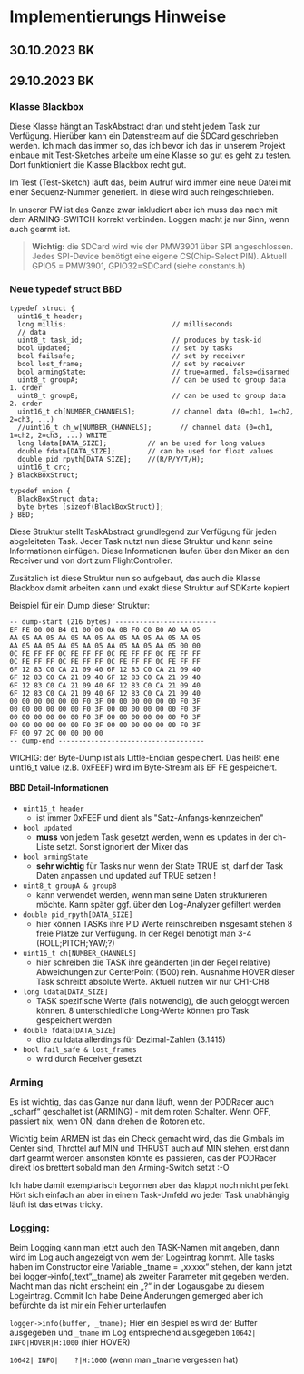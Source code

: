 # Implementierungs Hinweise


## 30.10.2023 BK

## 29.10.2023 BK

### Klasse Blackbox
Diese Klasse hängt an TaskAbstract dran und steht jedem Task zur Verfügung. Hierüber kann ein Datenstream auf die SDCard geschrieben werden. Ich mach das immer so, das ich bevor ich das in unserem Projekt einbaue mit Test-Sketches arbeite um eine Klasse so gut es geht zu testen. Dort funktioniert die Klasse Blackbox recht gut.

Im Test (Test-Sketch) läuft das, beim Aufruf wird immer eine neue Datei mit einer Sequenz-Nummer generiert. In diese wird auch reingeschrieben.

In unserer FW ist das Ganze zwar inkludiert aber ich muss das nach mit dem ARMING-SWITCH korrekt verbinden. Loggen macht ja nur Sinn, wenn auch gearmt ist.

> **Wichtig:** die SDCard wird wie der PMW3901 über SPI angeschlossen. Jedes SPI-Device benötigt eine eigene CS(Chip-Select PIN). Aktuell GPIO5 = PMW3901, GPIO32=SDCard (siehe constants.h)

### Neue typedef struct BBD
```
typedef struct {
  uint16_t header;
  long millis;                          // milliseconds
  // data
  uint8_t task_id;                      // produces by task-id
  bool updated;                         // set by tasks
  bool failsafe;                        // set by receiver
  bool lost_frame;                      // set by receiver
  bool armingState;                     // true=armed, false=disarmed
  uint8_t groupA;                       // can be used to group data 1. order
  uint8_t groupB;                       // can be used to group data 2. order
  uint16_t ch[NUMBER_CHANNELS];         // channel data (0=ch1, 1=ch2, 2=ch3, ...)
  //uint16_t ch_w[NUMBER_CHANNELS];       // channel data (0=ch1, 1=ch2, 2=ch3, ...) WRITE 
  long ldata[DATA_SIZE];          // an be used for long values  
  double fdata[DATA_SIZE];        // can be used for float values
  double pid_rpyth[DATA_SIZE];    //(R/P/Y/T/H);
  uint16_t crc;
} BlackBoxStruct;

typedef union {
  BlackBoxStruct data;
  byte bytes [sizeof(BlackBoxStruct)];
} BBD;

```

Diese Struktur stellt TaskAbstract grundlegend zur Verfügung für jeden abgeleiteten Task. Jeder Task nutzt nun diese Struktur und kann seine Informationen einfügen. Diese Informationen laufen über den Mixer an den Receiver und von dort zum FlightController.

Zusätzlich ist diese Struktur nun so aufgebaut, das auch die Klasse Blackbox damit arbeiten kann und exakt diese Struktur auf SDKarte kopiert

Beispiel für ein Dump dieser Struktur:
```
-- dump-start (216 bytes) -------------------------
EF FE 00 00 B4 01 00 00 0A 0B F0 C0 B0 A0 AA 05 
AA 05 AA 05 AA 05 AA 05 AA 05 AA 05 AA 05 AA 05 
AA 05 AA 05 AA 05 AA 05 AA 05 AA 05 AA 05 00 00 
0C FE FF FF 0C FE FF FF 0C FE FF FF 0C FE FF FF 
0C FE FF FF 0C FE FF FF 0C FE FF FF 0C FE FF FF 
6F 12 83 C0 CA 21 09 40 6F 12 83 C0 CA 21 09 40 
6F 12 83 C0 CA 21 09 40 6F 12 83 C0 CA 21 09 40 
6F 12 83 C0 CA 21 09 40 6F 12 83 C0 CA 21 09 40 
6F 12 83 C0 CA 21 09 40 6F 12 83 C0 CA 21 09 40 
00 00 00 00 00 00 F0 3F 00 00 00 00 00 00 F0 3F 
00 00 00 00 00 00 F0 3F 00 00 00 00 00 00 F0 3F 
00 00 00 00 00 00 F0 3F 00 00 00 00 00 00 F0 3F 
00 00 00 00 00 00 F0 3F 00 00 00 00 00 00 F0 3F 
FF 00 97 2C 00 00 00 00 
-- dump-end ------------------------------------

```
WICHIG: der Byte-Dump ist als Little-Endian gespeichert. Das heißt eine uint16_t value (z.B. 0xFEEF) wird im Byte-Stream als EF FE gespeichert.

#### BBD Detail-Informationen

* `uint16_t header`
	* ist immer 0xFEEF und dient als "Satz-Anfangs-kennzeichen"
* `bool updated`
	* **muss** von jedem Task gesetzt werden, wenn es updates in der ch-Liste setzt. Sonst ignoriert der Mixer das
* `bool armingState`
	* **sehr wichtig** für Tasks nur wenn der State TRUE ist, darf der Task Daten anpassen und updated auf TRUE setzen !
* `uint8_t groupA & groupB`
	* kann verwendet werden, wenn man seine Daten strukturieren möchte. Kann später ggf. über den Log-Analyzer gefiltert werden
* `double pid_rpyth[DATA_SIZE]`
	* hier können TASKs ihre PID Werte reinschreiben insgesamt stehen 8 freie Plätze zur Verfügung. In der Regel benötigt man 3-4 (ROLL;PITCH;YAW;?)
* `uint16_t ch[NUMBER_CHANNELS]`
	* hier schreiben die TASK ihre geänderten (in der Regel relative) Abweichungen zur CenterPoint (1500) rein. Ausnahme HOVER dieser Task schreibt absolute Werte. Aktuell nutzen wir nur CH1-CH8
* `long ldata[DATA_SIZE]`
	* TASK spezifische Werte (falls notwendig), die auch geloggt werden können. 8 unterschiedliche Long-Werte können pro Task gespeichert werden
* `double fdata[DATA_SIZE]`
	* dito zu ldata allerdings für Dezimal-Zahlen (3.1415)
* `bool fail_safe & lost_frames`
	* wird durch Receiver gesetzt

### Arming
Es ist wichtig, das das Ganze nur dann läuft, wenn der PODRacer auch „scharf“ geschaltet ist (ARMING) - mit dem roten Schalter. Wenn OFF, passiert nix, wenn ON, dann drehen die Rotoren etc.

Wichtig beim ARMEN ist das ein Check gemacht wird, das die Gimbals im Center sind, Throttel auf MIN und THRUST auch auf MIN stehen, erst dann darf gearmt werden ansonsten könnte es passieren, das der PODRacer direkt los brettert sobald man den Arming-Switch setzt :-O

Ich habe damit exemplarisch begonnen aber das klappt noch nicht perfekt. Hört sich einfach an aber in einem Task-Umfeld wo jeder Task unabhängig läuft ist das etwas tricky.

### Logging:
Beim Logging kann man jetzt auch den TASK-Namen mit angeben, dann wird im Log auch angezeigt von wem der Logeintrag kommt. Alle tasks haben im Constructor eine Variable _tname = „xxxxx“ stehen, der kann jetzt bei logger->info(„text“,_tname) als zweiter Parameter mit gegeben werden. Macht man das nicht erscheint ein „?“ in der Logausgabe zu diesem Logeintrag.
Commit
Ich habe Deine Änderungen gemerged aber ich befürchte da ist mir ein Fehler unterlaufen

`logger->info(buffer, _tname);`
Hier ein Bespiel es wird der Buffer ausgegeben und `_tname` im Log entsprechend ausgegeben
`10642| INFO|HOVER|H:1000` (hier HOVER)

`10642| INFO|    ?|H:1000` (wenn man _tname vergessen hat)

